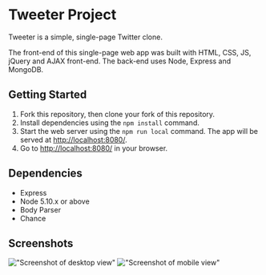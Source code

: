 # Tweeter Project

Tweeter is a simple, single-page Twitter clone.

The front-end of this single-page web app was built with HTML, CSS, JS, jQuery and AJAX front-end. The back-end uses Node, Express and MongoDB.

## Getting Started

1. Fork this repository, then clone your fork of this repository.
2. Install dependencies using the `npm install` command.
3. Start the web server using the `npm run local` command. The app will be served at <http://localhost:8080/>.
4. Go to <http://localhost:8080/> in your browser.

## Dependencies

- Express
- Node 5.10.x or above
- Body Parser
- Chance

## Screenshots

!["Screenshot of desktop view"](https://github.com/sarahrossy/tweeter/commit/ca9e7e7350aa7b00ac833a99ad7c4f8791721f58#diff-832e1b20b678e85f8649998299090f579650d454b97720d5b3cfe54526c758c5)
!["Screenshot of mobile view"](https://github.com/sarahrossy/tweeter/commit/ca9e7e7350aa7b00ac833a99ad7c4f8791721f58#diff-ca9c4fa2c27e8938201f4e426ba759ba1df458fcf1d57140055d38c64766c16a)